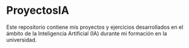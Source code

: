 # ProyectosIA
Este repositorio contiene mis proyectos y ejercicios desarrollados en el ámbito de la Inteligencia Artificial (IA) durante mi formación en la universidad.
